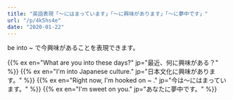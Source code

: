 ```yaml
---
title: "英語表現「〜にはまっています」「〜に興味があります」「〜に夢中です」"
url: "/p/4k5hs4e"
date: "2020-01-22"
---
```


be into ~ で今興味があることを表現できます。

{{% ex en="What are you into these days?" jp="最近、何に興味がある？" %}}
{{% ex en="I'm into Japanese culture." jp="日本文化に興味があります。" %}}
{{% ex en="Right now, I'm hooked on ~ ." jp="今は〜にはまっています。" %}}
{{% ex en="I'm sweet on you." jp="あなたに夢中です。" %}}

